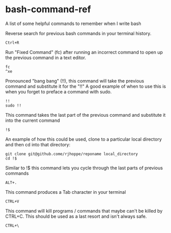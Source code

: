 # bash-command-ref
A list of some helpful commands to remember when I write bash

Reverse search for previous bash commands in your terminal history.
```
Ctrl+R
```

Run "Fixed Command" (fc) after running an incorrect command to open up the previous command in a text editor.
```
fc
^xe
```

Pronounced "bang bang" (!!), this command will take the previous command and substitute it for the "!!"
A good example of when to use this is when you forget to preface a command with sudo.
```
!!
sudo !!
```

This command takes the last part of the previous command and substitute it into the current command
```
!$
```
An example of how this could be used, clone to a particular local directory and then cd into that directory:
```
git clone git@github.come/rjhoppe/reponame local_directory
cd !$
```

Similar to !$ this command lets you cycle through the last parts of previous commands
```
ALT+.
```

This command produces a Tab character in your terminal
```
CTRL+V
```

This command will kill programs / commands that maybe can't be killed by CTRL+C. This should be used as a last resort and isn't always safe.
```
CTRL+\
```
